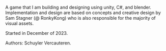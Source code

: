 A game that I am building and designing using unity, C#, and blender. 
Implementation and design are based on concepts and creative design by Sam Stagner (@ RonkyKong) who is also responsible for the majority of visual assets. 

Started in December of 2023.

Authors: Schuyler Vercauteren.
